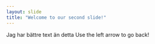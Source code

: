 ```yaml
---
layout: slide
title: "Welcome to our second slide!"
---
```

Jag har bättre text än detta
Use the left arrow to go back!
